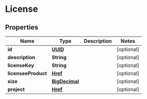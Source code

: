 
# License

## Properties
Name | Type | Description | Notes
------------ | ------------- | ------------- | -------------
**id** | [**UUID**](UUID.md) |  |  [optional]
**description** | **String** |  |  [optional]
**licenseKey** | **String** |  |  [optional]
**licenseeProduct** | [**Href**](Href.md) |  |  [optional]
**size** | [**BigDecimal**](BigDecimal.md) |  |  [optional]
**project** | [**Href**](Href.md) |  |  [optional]




